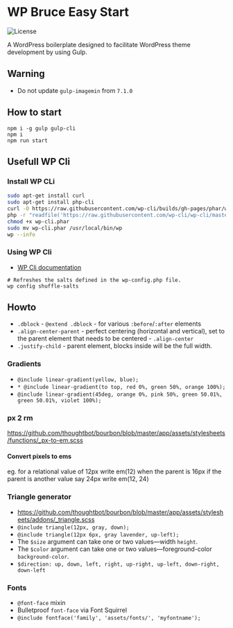 # WP Bruce Easy Start

![License](https://img.shields.io/github/license/boilerplates-collection/wordpress-theme-gulp?color=blue&colorA=4c4f56&label=License&style=flat-square)

A WordPress boilerplate designed to facilitate WordPress theme development by using Gulp.

## Warning

- Do not update `gulp-imagemin` from `7.1.0`

## How to start

```shell
npm i -g gulp gulp-cli
npm i
npm run start
```

## Usefull WP Cli

### Install WP CLi

```sh
sudo apt-get install curl
sudo apt-get install php-cli
curl -O https://raw.githubusercontent.com/wp-cli/builds/gh-pages/phar/wp-cli.phar
php -r "readfile('https://raw.githubusercontent.com/wp-cli/wp-cli/master/utils/wp-cli-checksums.sha256');"
chmod +x wp-cli.phar
sudo mv wp-cli.phar /usr/local/bin/wp
wp --info
```

### Using WP Cli

- [WP Cli documentation](https://developer.wordpress.org/cli/commands/)

```shell
# Refreshes the salts defined in the wp-config.php file.
wp config shuffle-salts
```

## Howto

- `.dblock` - `@extend .dblock` - for various `:before`/`:after` elements
- `.align-center-parent` - perfect centering (horizontal and vertical), set to the parent element that needs to be centered - `.align-center`
- `.justify-child` - parent element, blocks inside will be the full width.

### Gradients

- `@include linear-gradient(yellow, blue);`
- `* @include linear-gradient(to top, red 0%, green 50%, orange 100%);`
- `@include linear-gradient(45deg, orange 0%, pink 50%, green 50.01%, green 50.01%, violet 100%);`

### px 2 rm

https://github.com/thoughtbot/bourbon/blob/master/app/assets/stylesheets/functions/_px-to-em.scss

#### Convert pixels to ems

eg. for a relational value of 12px write em(12) when the parent is 16px
if the parent is another value say 24px write em(12, 24)

### Triangle generator

- https://github.com/thoughtbot/bourbon/blob/master/app/assets/stylesheets/addons/_triangle.scss
- `@include triangle(12px, gray, down);`
- `@include triangle(12px 6px, gray lavender, up-left);`
- The `$size` argument can take one or two values—width `height`.
- The `$color` argument can take one or two values—foreground-color `background-color`.
- `$direction: up, down, left, right, up-right, up-left, down-right, down-left`

### Fonts

- `@font-face` mixin
- Bulletproof `font-face` via Font Squirrel
- `@include fontface('family', 'assets/fonts/', 'myfontname');`
